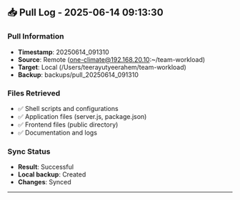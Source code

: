 
## 📥 **Pull Log - 2025-06-14 09:13:30**

### **Pull Information**
- **Timestamp**: 20250614_091310
- **Source**: Remote (one-climate@192.168.20.10:~/team-workload)
- **Target**: Local (/Users/teerayutyeerahem/team-workload)
- **Backup**: backups/pull_20250614_091310

### **Files Retrieved**
- ✅ Shell scripts and configurations
- ✅ Application files (server.js, package.json)
- ✅ Frontend files (public directory)
- ✅ Documentation and logs

### **Sync Status**
- **Result**: Successful
- **Local backup**: Created
- **Changes**: Synced

---

